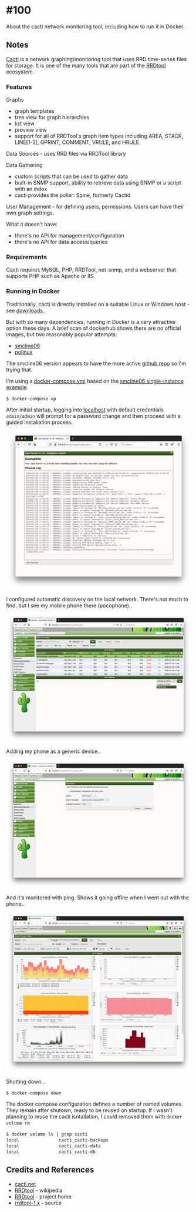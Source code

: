# #100

About the cacti network monitoring tool, including how to run it in Docker.

## Notes

[Cacti](https://www.cacti.net/) is a network graphing/monitoring tool that uses RRD time-series files for storage.
It is one of the many tools that are part of the [RRDtool](https://en.wikipedia.org/wiki/RRDtool) ecosystem.

### Features

Graphs

* graph templates
* tree view for graph hierarchies
* list view
* preview view
* support for all of RRDTool's graph item types including AREA, STACK, LINE[1-3], GPRINT, COMMENT, VRULE, and HRULE.

Data Sources - uses RRD files via RRDTool library

Data Gathering

* custom scripts that can be used to gather data
* built-in SNMP support, ability to retrieve data using SNMP or a script with an index
* cacti provides the poller: Spine, formerly Cactid

User Management - for defining users, permissions. Users can have their own graph settings.

What it doesn't have:

* there's no API for management/configuration
* there's no API for data access/queries


### Requirements

Cacti requires MySQL, PHP, RRDTool, net-snmp, and a webserver that supports PHP such as Apache or IIS.

### Running in Docker

Traditionally, cacti is directly installed on a suitable Linux or Windows host - see [downloads](https://www.cacti.net/download_cacti.php).

But with so many dependencies, running in Docker is a very attractive option these days. A brief scan of dockerhub
shows there are no official images, but two reasonably popular attempts:

* [smcline06](https://hub.docker.com/r/smcline06/cacti)
* [polinux](https://hub.docker.com/r/polinux/cacti)

The smcline06 version appears to have the more active [github repo](https://github.com/scline/docker-cacti) so I'm trying that.

I'm using a [docker-compose.yml](./docker-compose.yml?raw=true) based on the [smcline06 single-instance example](https://github.com/scline/docker-cacti/tree/master/docker-compose).

```
$ docker-compose up
```

After initial startup, logging into [localhost](http://0.0.0.0) with default credentials `admin/admin` will prompt for a password change
and then proceed with a guided installation process.

![install_success](./assets/install_success.png?raw=true)

I configured automatic discovery on the local network. There's not much to find, but I see my mobile phone there (pocophone)..

![discovery](./assets/discovery.png?raw=true)

Adding my phone as a generic device..

![add_generic_device](./assets/add_generic_device.png?raw=true)

And it's monitored with ping. Shows it going offine when I went out with the phone..

![graphs](./assets/graphs.png?raw=true)


Shutting down...

```
$ docker-compose down
```

The docker compose configuration defines a number of named volumes.
They remain after shutown, ready to be reused on startup.
If I wasn't planning to reuse the cacti isntallation, I could removed them with `docker volume rm`

```
$ docker volume ls | grep cacti
local               cacti_cacti-backups
local               cacti_cacti-data
local               cacti_cacti-db
```

## Credits and References

* [cacti.net](https://www.cacti.net/)
* [RRDtool](https://en.wikipedia.org/wiki/RRDtool) - wikipedia
* [RRDtool](https://oss.oetiker.ch/rrdtool/) - project home
* [rrdtool-1.x](https://github.com/oetiker/rrdtool-1.x) - source
